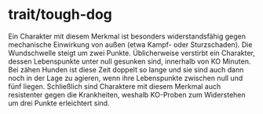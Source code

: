 # trait/tough-dog

Ein Charakter mit diesem Merkmal ist besonders widerstandsfähig gegen mechanische Einwirkung von außen (etwa Kampf- oder Sturzschaden). Die Wundschwelle steigt um zwei Punkte. Üblicherweise verstirbt ein Charakter, dessen Lebenspunkte unter null gesunken sind, innerhalb von KO Minuten. Bei zähen Hunden ist diese Zeit doppelt so lange und sie sind auch dann noch in der Lage zu agieren, wenn ihre Lebenspunkte zwischen null und fünf liegen. Schließlich sind Charaktere mit diesem Merkmal auch resistenter gegen die Krankheiten, weshalb KO-Proben zum Widerstehen um drei Punkte erleichtert sind.
